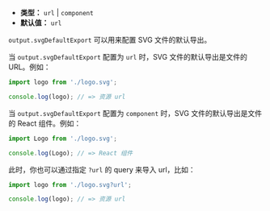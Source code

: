 - **类型：** `url` | `component`
- **默认值：** `url`

`output.svgDefaultExport` 可以用来配置 SVG 文件的默认导出。

当 `output.svgDefaultExport` 配置为 `url` 时，SVG 文件的默认导出是文件的 URL。例如：

```js
import logo from './logo.svg';

console.log(logo); // => 资源 url
```

当 `output.svgDefaultExport` 配置为 `component` 时，SVG 文件的默认导出是文件的 React 组件。例如：

```js
import Logo from './logo.svg';

console.log(Logo); // => React 组件
```

此时，你也可以通过指定 `?url` 的 query 来导入 url，比如：

```js
import logo from './logo.svg?url';

console.log(logo); // => 资源 url
```
